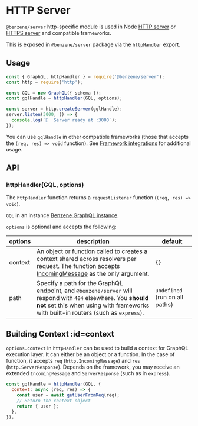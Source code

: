 # HTTP Server

`@benzene/server` http-specific module is used in Node [HTTP server](https://nodejs.org/api/http.html) or [HTTPS server](https://nodejs.org/api/https.html) and compatible frameworks.

This is exposed in `@benzene/server` package via the `httpHandler` export.

## Usage

```js
const { GraphQL, httpHandler } = require('@benzene/server');
const http = require('http');

const GQL = new GraphQL({ schema });
const gqlHandle = httpHandler(GQL, options);

const server = http.createServer(gqlHandle);
server.listen(3000, () => {
  console.log(`🚀  Server ready at :3000`);
});
```

You can use `gqlHandle` in other compatible frameworks (those that accepts the `(req, res) => void` function). See [Framework integrations](/server/http-integration.md) for additional usage.

## API

### httpHandler(GQL, options)

The `httpHandler` function returns a `requestListener` function (`(req, res) => void`).

`GQL` in an instance [Benzene GraphQL instance](/core/#graphql).

`options` is optional and accepts the following:

| options | description | default |
|---------|-------------|---------|
| context | An object or function called to creates a context shared across resolvers per request. The function accepts [IncomingMessage](https://nodejs.org/api/http.html#http_class_http_incomingmessage) as the only argument. | `{}` |
| path | Specify a path for the GraphQL endpoint, and `@benzene/server` will respond with `404` elsewhere. You **should not** set this when using with frameworks with built-in routers (such as `express`). | `undefined` (run on all paths) |

## Building Context :id=context

`options.context` in `httpHandler` can be used to build a context for GraphQL execution layer. It can either be an object or a function. In the case of function, it accepts `req` (`http.IncomingMessage`) and `res` (`http.ServerResponse`). Depends on the framework, you may receive an extended `IncomingMessage` and `ServerResponse` (such as in `express`).

```js
const gqlHandle = httpHandler(GQL, {
  context: async (req, res) => {
    const user = await getUserFromReq(req);
    // Return the context object
    return { user };
  },
});
```
